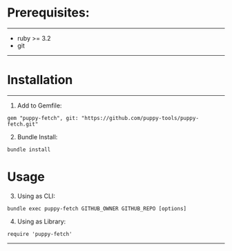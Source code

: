 # Prerequisites:

---

- ruby >= 3.2
- git

---

# Installation

---

1. Add to Gemfile:
```
gem "puppy-fetch", git: "https://github.com/puppy-tools/puppy-fetch.git"
```

2. Bundle Install:
```
bundle install
```

# Usage

3. Using as CLI:
```
bundle exec puppy-fetch GITHUB_OWNER GITHUB_REPO [options]
```

4. Using as Library:
```
require 'puppy-fetch'
```

---
